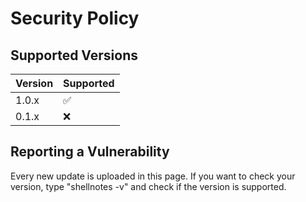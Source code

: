 # Security Policy

## Supported Versions



| Version | Supported          |
| ------- | ------------------ |
| 1.0.x   | :white_check_mark: |
| 0.1.x   | :x:                |


## Reporting a Vulnerability

Every new update is uploaded in this page.
If you want to check your version, type "shellnotes -v" and check if the version is supported.
